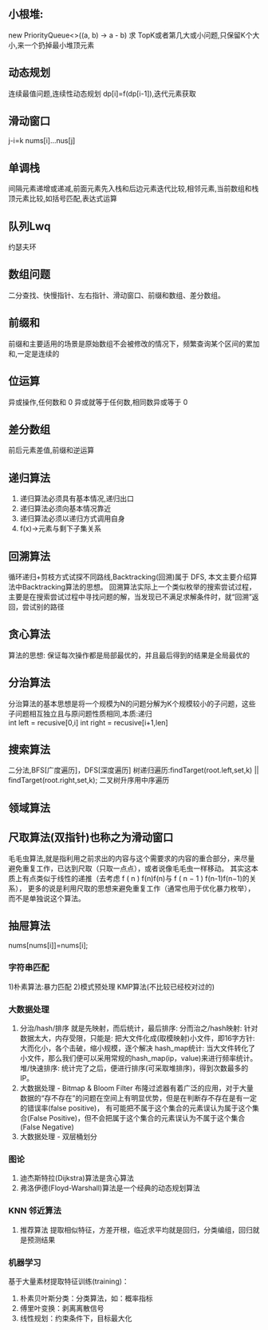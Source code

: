 ## 小根堆:
   new PriorityQueue<>((a, b) -> a - b)
   求 TopK或者第几大或小问题,只保留K个大小,来一个扔掉最小堆顶元素
   
## 动态规划   
   连续最值问题,连续性动态规划 dp[i]=f(dp[i-1]),迭代元素获取
   
## 滑动窗口
   j-i=k nums[i]...nus[j]   
   
## 单调栈
   间隔元素递增或递减,前面元素先入栈和后边元素迭代比较,相邻元素,当前数组和栈顶元素比较,如括号匹配,表达式运算
   
## 队列Lwq
   约瑟夫环   
   
## 数组问题
   二分查找、快慢指针、左右指针、滑动窗口、前缀和数组、差分数组。   
   
## 前缀和
   前缀和主要适用的场景是原始数组不会被修改的情况下，频繁查询某个区间的累加和,一定是连续的
   
## 位运算
   异或操作,任何数和 0 异或就等于任何数,相同数异或等于 0   
   
## 差分数组
   前后元素差值,前缀和逆运算    

## 递归算法
1) 递归算法必须具有基本情况,递归出口
2) 递归算法必须向基本情况靠近
3) 递归算法必须以递归方式调用自身
4) f(x)->元素与剩下子集关系
   
## 回溯算法
   循环递归+剪枝方式试探不同路线,Backtracking(回溯)属于 DFS, 本文主要介绍算法中Backtracking算法的思想。
   回溯算法实际上一个类似枚举的搜索尝试过程，主要是在搜索尝试过程中寻找问题的解，当发现已不满足求解条件时，就“回溯”返回，尝试别的路径
   
## 贪心算法
   算法的思想: 保证每次操作都是局部最优的，并且最后得到的结果是全局最优的
      
## 分治算法
   分治算法的基本思想是将一个规模为N的问题分解为K个规模较小的子问题，这些子问题相互独立且与原问题性质相同,本质:递归   
   int left = recusive[0,i] int right = recusive[i+1,len]   
    
## 搜索算法
   二分法,BFS[广度遍历]，DFS[深度遍历]
   树递归遍历:findTarget(root.left,set,k) || findTarget(root.right,set,k);
   二叉树升序用中序遍历
   
   
## 领域算法

## 尺取算法(双指针)也称之为滑动窗口
   毛毛虫算法,就是指利用之前求出的内容与这个需要求的内容的重合部分，来尽量避免重复工作，已达到尺取（只取一点点），或者说像毛毛虫一样移动。
         其实这本质上有点类似于线性的递推（去考虑 f ( n ) f(n)f(n)与 f ( n − 1 ) f(n-1)f(n−1)的关系），
         更多的说是利用尺取的思想来避免重复工作（通常也用于优化暴力枚举），而不是单独说这个算法。
    
   
## 抽屉算法
   nums[nums[i]]=nums[i];
   
### 字符串匹配
  1)朴素算法:暴力匹配 2)模式预处理 KMP算法(不比较已经校对过的)   
  
### 大数据处理
1) 分治/hash/排序 就是先映射，而后统计，最后排序: 分而治之/hash映射: 针对数据太大，内存受限，只能是: 
     把大文件化成(取模映射)小文件，即16字方针: 大而化小，各个击破，缩小规模，逐个解决 
     hash_map统计: 当大文件转化了小文件，那么我们便可以采用常规的hash_map(ip，value)来进行频率统计。 
     堆/快速排序: 统计完了之后，便进行排序(可采取堆排序)，得到次数最多的IP。
2) 大数据处理 - Bitmap & Bloom Filter
    布隆过滤器有着广泛的应用，对于大量数据的“存不存在”的问题在空间上有明显优势，但是在判断存不存在是有一定的错误率(false positive)，
    有可能把不属于这个集合的元素误认为属于这个集合(False Positive)，但不会把属于这个集合的元素误认为不属于这个集合(False Negative) 
3) 大数据处理 - 双层桶划分
    
### 图论
1) 迪杰斯特拉(Dijkstra)算法是贪心算法
2) 弗洛伊德(Floyd-Warshall)算法是一个经典的动态规划算法


### KNN 邻近算法
1) 推荐算法 提取相似特征，方差开根，临近求平均就是回归，分类编组，回归就是预测结果

### 机器学习
  基于大量素材提取特征训练(training)：

1) 朴素贝叶斯分类：分类算法，如：概率指标
2) 傅里叶变换：剥离离散信号
3) 线性规划：约束条件下，目标最大化

